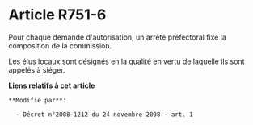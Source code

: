 # Article R751-6

Pour chaque demande d'autorisation, un arrêté préfectoral fixe la composition de la commission. 

Les élus locaux sont désignés en la qualité en vertu de laquelle ils sont appelés à siéger.

**Liens relatifs à cet article**

	**Modifié par**:

	  - Décret n°2008-1212 du 24 novembre 2008 - art. 1
